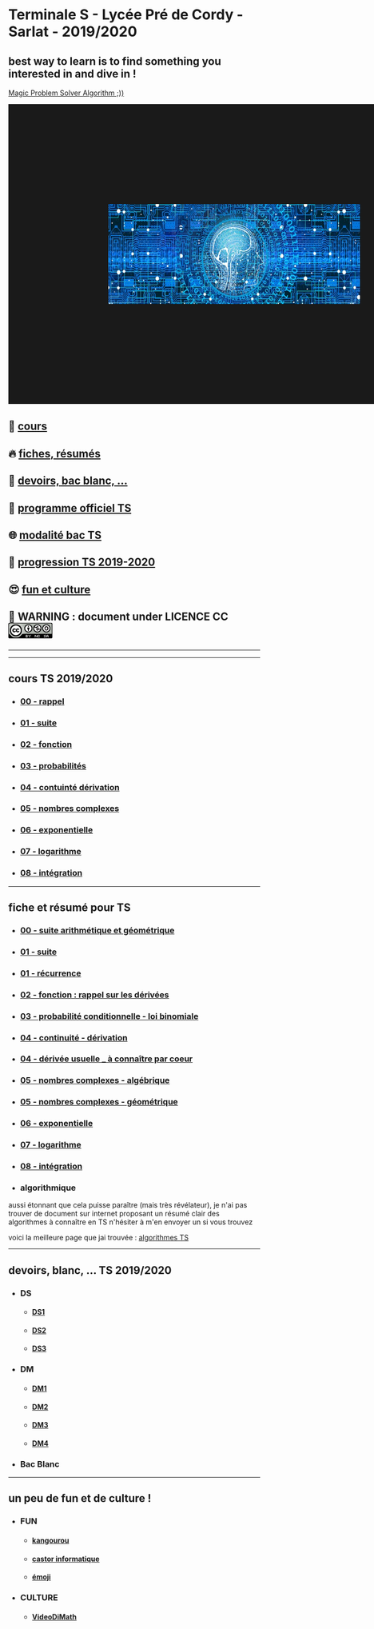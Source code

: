 # Terminale S - Lycée Pré de Cordy - Sarlat - 2019/2020

best way to learn is to find something you interested in and dive in !
-------------------------------------------------------------------------------------------------------
[Magic Problem Solver Algorithm ;))](https://proftomcrick.com/2011/04/26/feynman-problem-solving-algorithm/)

<a href="https://youtu.be/hB6bfw622fo" target="_blank"><img src="https://github.com/Math13Net/TS/blob/master/math_ts.jpg" alt="Math TS" width="600" height="200" border="200" /></a>

## 🌈 [cours](#cours)

## 🔥 [fiches, résumés](#resume)

## 🚀 [devoirs,  bac blanc, ...](#devoir)

## 👋 [programme officiel TS](https://cache.media.education.gouv.fr/file/special_8_men/98/4/mathematiques_S_195984.pdf)

## 🌐 [modalité bac TS](https://eduscol.education.fr/pid23233-cid58536/serie-s-a-partir-de-2013.html)

## 📜 [progression TS 2019-2020](https://github.com/Math13Net/TS/blob/master/Progression%20TS%202019%20-%202020.pdf)

## 😍 [fun et culture](#fun)

## 🔐 WARNING : document under LICENCE CC ![Licence CC](https://github.com/Math13Net/NSI-premiere/blob/master/licence%20CC.png)

------------------------------------------------------------------------------------------------
------------------------------------------------------------------------------------------------
## <a name="cours"></a> cours TS 2019/2020
* ### [00 - rappel](https://github.com/Math13Net/TS/blob/master/2018_TS_Cours_00.pdf)
* ### [01 - suite](https://github.com/Math13Net/TS/blob/master/2019_TS_Cours_01.pdf)
* ### [02 - fonction](https://github.com/Math13Net/TS1/blob/master/2019_TS_Cours_02.pdf)
* ### [03 - probabilités](https://github.com/Math13Net/TS1/blob/master/2019_TS_Cours_03.pdf)
* ### [04 - contuinté dérivation](https://github.com/Math13Net/TS1/blob/master/2019_TS_Cours_04.pdf)
* ### [05 - nombres complexes](https://github.com/Math13Net/TS1/blob/master/2019_TS_Cours_05.pdf)
* ### [06 - exponentielle](https://github.com/Math13Net/TS1/blob/master/2019_TS_Cours_06.pdf)
* ### [07 - logarithme](https://github.com/Math13Net/TS1/blob/master/2019_TS_Cours_07.pdf)
* ### [08 - intégration](https://github.com/Math13Net/TS1/blob/master/2019_TS_Cours_08.pdf)

---------------------------------------------------------------------------------------------------------------------------
## <a name="resume"></a> fiche et résumé pour TS
* ### [00 - suite arithmétique et géométrique](https://www.lyceedadultes.fr/sitepedagogique/documents/math/mathTermS/01_rappels_suites_algorithme/resume_suites.pdf)
* ### [01 - suite](https://www.lyceedadultes.fr/sitepedagogique/documents/math/mathTermS/02_raisonnement_recurrence_limite_suite/limites_suite_schema.pdf)
* ### [01 - récurrence](https://www.lyceedadultes.fr/sitepedagogique/documents/math/mathTermS/02_raisonnement_recurrence_limite_suite/resume_recurrence.pdf)
* ### [02 - fonction : rappel sur les dérivées](https://www.maths-france.fr/Terminale/TerminaleS/FichesCours/FormulesDerivees.pdf)
* ### [03 - probabilité conditionnelle - loi binomiale](https://www.lyceedadultes.fr/sitepedagogique/documents/math/mathTermS/10_proba_cond_loi_binomiale/Fiche_proba_conditionnelles_loi_binomiale.pdf)
* ### [04 - continuité - dérivation](https://www.lyceedadultes.fr/sitepedagogique/documents/math/mathTermS/04_continuite_derivabilite_fonction/resume_lim_cont_dev.pdf)
* ### [04 - dérivée usuelle _ à connaître par coeur](https://www.lyceedadultes.fr/sitepedagogique/documents/math/mathTermS/04_continuite_derivabilite_fonction/resume_dev_usuelles.pdf)
* ### [05 - nombres complexes - algébrique](https://www.lyceedadultes.fr/sitepedagogique/documents/math/mathTermS/09_nombres_complexes/resume_complexes_algebre.pdf)
* ### [05 - nombres complexes - géométrique](https://www.lyceedadultes.fr/sitepedagogique/documents/math/mathTermS/09_nombres_complexes/resume_complexe_geometrie.pdf)
* ### [06 - exponentielle](https://www.lyceedadultes.fr/sitepedagogique/documents/math/mathTermS/05_fonction_exponentielle/resume_exponentielle.pdf)
* ### [07 - logarithme](https://www.lyceedadultes.fr/sitepedagogique/documents/math/mathTermS/06_fonction_logarithme/resume_logarithme.pdf)
* ### [08 - intégration](https://www.lyceedadultes.fr/sitepedagogique/documents/math/mathTermS/08_integration/resume_integration.pdf)



* ### algorithmique
aussi étonnant que cela puisse paraître (mais très révélateur), je n'ai pas trouver de document sur internet
proposant un résumé clair des algorithmes à connaître en TS
n'hésiter à m'en envoyer un si vous trouvez

voici la meilleure page que jai trouvée : [algorithmes TS](https://www.lyceedadultes.fr/sitepedagogique/pages/algorithmes_ti.html)

---------------------------------------------------------------------------------------------------------------------------
## <a name="devoir"></a> devoirs, blanc, ... TS 2019/2020
* ### DS
  * #### [DS1](https://github.com/Math13Net/TS1/blob/master/2019_TS_DS_1.pdf)
  * #### [DS2](https://github.com/Math13Net/TS1/blob/master/2019_TS_DS_2.pdf)
  * #### [DS3](https://github.com/Math13Net/TS1/blob/master/2019_TS_DS_3.pdf)

* ### DM
  * #### [DM1](https://github.com/Math13Net/TS1/blob/master/2019_TS_DM_01_sujet.pdf)
  * #### [DM2](https://github.com/Math13Net/TS1/blob/master/2019_TS_DM_02.pdf)
  * #### [DM3](https://github.com/Math13Net/TS1/blob/master/2019_TS_DM_03.pdf)
  * #### [DM4](https://github.com/Math13Net/TS1/blob/master/2019_TS_DM_04.pdf)

* ### Bac Blanc


---------------------------------------------------------------------------------------------------------------------------
## <a name="fun"></a> un peu de fun et de culture !
* ### FUN
  * #### [kangourou](http://www.mathkang.org/default.html)
  * #### [castor informatique](http://castor-informatique.fr/)
  * #### [émoji](https://gist.github.com/rxaviers/7360908)
* ### CULTURE
  * #### [VideoDiMath](http://video.math.cnrs.fr/)
